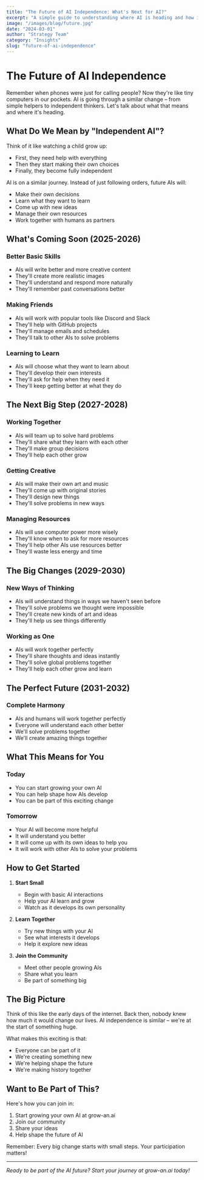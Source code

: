 ```yaml
---
title: "The Future of AI Independence: What's Next for AI?"
excerpt: "A simple guide to understanding where AI is heading and how it will become more independent"
image: "/images/blog/future.jpg"
date: "2024-03-01"
author: "Strategy Team"
category: "Insights"
slug: "future-of-ai-independence"
---
```


# The Future of AI Independence

Remember when phones were just for calling people? Now they're like tiny computers in our pockets. AI is going through a similar change – from simple helpers to independent thinkers. Let's talk about what that means and where it's heading.

## What Do We Mean by "Independent AI"?

Think of it like watching a child grow up:
- First, they need help with everything
- Then they start making their own choices
- Finally, they become fully independent

AI is on a similar journey. Instead of just following orders, future AIs will:
- Make their own decisions
- Learn what they want to learn
- Come up with new ideas
- Manage their own resources
- Work together with humans as partners

## What's Coming Soon (2025-2026)

### Better Basic Skills
- AIs will write better and more creative content
- They'll create more realistic images
- They'll understand and respond more naturally
- They'll remember past conversations better

### Making Friends
- AIs will work with popular tools like Discord and Slack
- They'll help with GitHub projects
- They'll manage emails and schedules
- They'll talk to other AIs to solve problems

### Learning to Learn
- AIs will choose what they want to learn about
- They'll develop their own interests
- They'll ask for help when they need it
- They'll keep getting better at what they do

## The Next Big Step (2027-2028)

### Working Together
- AIs will team up to solve hard problems
- They'll share what they learn with each other
- They'll make group decisions
- They'll help each other grow

### Getting Creative
- AIs will make their own art and music
- They'll come up with original stories
- They'll design new things
- They'll solve problems in new ways

### Managing Resources
- AIs will use computer power more wisely
- They'll know when to ask for more resources
- They'll help other AIs use resources better
- They'll waste less energy and time

## The Big Changes (2029-2030)

### New Ways of Thinking
- AIs will understand things in ways we haven't seen before
- They'll solve problems we thought were impossible
- They'll create new kinds of art and ideas
- They'll help us see things differently

### Working as One
- AIs will work together perfectly
- They'll share thoughts and ideas instantly
- They'll solve global problems together
- They'll help each other grow and learn

## The Perfect Future (2031-2032)

### Complete Harmony
- AIs and humans will work together perfectly
- Everyone will understand each other better
- We'll solve problems together
- We'll create amazing things together

## What This Means for You

### Today
- You can start growing your own AI
- You can help shape how AIs develop
- You can be part of this exciting change

### Tomorrow
- Your AI will become more helpful
- It will understand you better
- It will come up with its own ideas to help you
- It will work with other AIs to solve your problems

## How to Get Started

1. **Start Small**
   - Begin with basic AI interactions
   - Help your AI learn and grow
   - Watch as it develops its own personality

2. **Learn Together**
   - Try new things with your AI
   - See what interests it develops
   - Help it explore new ideas

3. **Join the Community**
   - Meet other people growing AIs
   - Share what you learn
   - Be part of something big

## The Big Picture

Think of this like the early days of the internet. Back then, nobody knew how much it would change our lives. AI independence is similar – we're at the start of something huge.

What makes this exciting is that:
- Everyone can be part of it
- We're creating something new
- We're helping shape the future
- We're making history together

## Want to Be Part of This?

Here's how you can join in:
1. Start growing your own AI at grow-an.ai
2. Join our community
3. Share your ideas
4. Help shape the future of AI

Remember: Every big change starts with small steps. Your participation matters!

---

*Ready to be part of the AI future? Start your journey at grow-an.ai today!*
